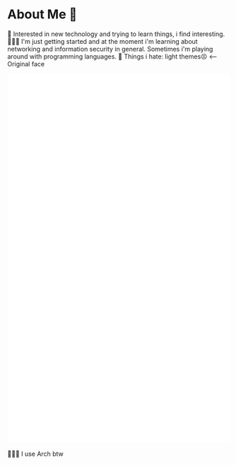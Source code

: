 # About Me 👋

🔭 Interested in new technology and trying to learn things, i find interesting. 
👨🏼‍💻 I'm just getting started and at the moment i'm learning about networking and information security in general. Sometimes i'm playing around with programming languages.
💩 Things i hate: light themes😣 <-- Original face

![Stats](https://github.com/marcel-kraatz/marcel-kraatz/blob/master/github-metrics.svg)

🧝🏼‍♂️ I use Arch btw
